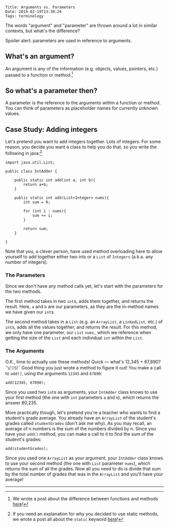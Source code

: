     Title: Arguments vs. Parameters
    Date: 2019-02-19T13:30:24
    Tags: terminology

The words "argument" and "parameter" are thrown around a lot in similar contexts, but what's the difference? 

Spoiler alert: parameters are used in reference to arguments.

<!-- more -->

## What's an argument?
An argument is any of the information (e.g. objects, values, pointers, etc.) passed to a function or method.[^1]

[^1]: We wrote a post about the difference between functions and methods [here](https://codingisok.com/2019/02/functions-vs-methods.html)!

## So what's a parameter then?
A parameter is the reference to the arguments within a function or method. You can think of parameters as placeholder names for currently unknown values.

## Case Study: Adding integers

Let's pretend you want to add integers together. Lots of integers. For some reason, you decide you want a class to help you do that, so you write the following in java:[^2]

[^2]: If you need an explanation for why you decided to use static methods, we wrote a post all about the `static` keyword [here](https://codingisok.com/2019/03/the-static-keyword-in-java.html)!

```
import java.util.List;

public class IntAdder {

	public static int add(int a, int b){
		return a+b;
	}

	public static int add(List<Integer> nums){
		int sum = 0;

		for (int i : nums){
			sum += i;
		}

		return sum;
	}

}
```

Note that you, a clever person, have used method overloading here to allow yourself to add together either two ints or a `List` of `Integers` (a.k.a. any number of integers).

### The Parameters
Since we don't have any method calls yet, let's start with the parameters for the two methods.

The first method takes in two `int`s, adds them together, and returns the result. Here, `a` and `b` are our parameters, as they are the in-method names we have given our `int`s.

The second method takes in a `List` (e.g. an `ArrayList`, a `LinkedList`, etc.) of `int`s, adds all the values together, and returns the result. For this method, we only have one parameter, our `List` `nums,` which we reference when getting the size of the `List` and each individual `int` within the `List`.

### The Arguments

O.K., time to actually use these methods! Quick — what's 12,345 + 67,890? ¯\\_(ツ)_/¯ Good thing you just wrote a method to figure it out! You make a call to `add()`, using the arguments `12345` and `67890`:

```
add(12345, 67890);
```

Since you used two `int`s as arguments, your `IntAdder` class knows to use your first method (the one with `int` parameters `a` and `b`), which returns the answer 80,235.

More practically though, let's pretend you're a teacher who wants to find a student's grade average. You already have an `ArrayList` of the student's grades called `studentGrades` (don't ask me why). As you may recall, an average of n numbers is the sum of the numbers divided by n. Since you have your `add()` method, you can make a call to it to find the sum of the student's grades:

```
add(studentGrades);
```

Since you used one `ArrayList` as your argument, your `IntAdder` class knows to use your second method (the one with `List` parameter `nums`), which returns the sum of all the grades. Now all you need to do is divide that sum by the total number of grades that was in the `ArrayList` and you'll have your average!

---